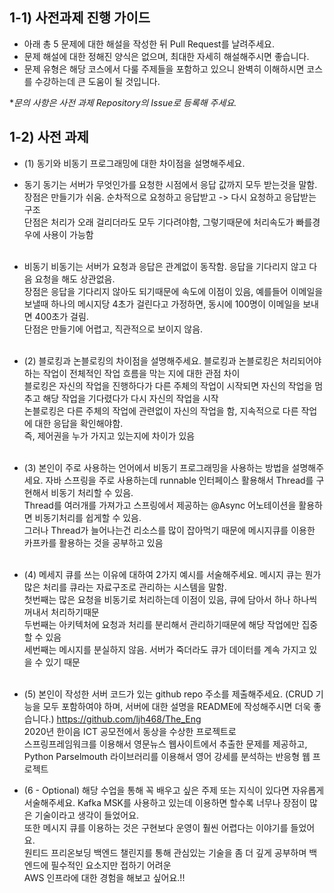 ## 1-1) 사전과제 진행 가이드

- 아래 총 5 문제에 대한 해설을 작성한 뒤 Pull Request를 날려주세요.
- 문제 해설에 대한 정해진 양식은 없으며, 최대한 자세히 해설해주시면 좋습니다.
- 문제 유형은 해당 코스에서 다룰 주제들을 포함하고 있으니 완벽히 이해하시면 코스를 수강하는데 큰 도움이 될 것입니다.

**문의 사항은 사전 과제 Repository의 Issue로 등록해 주세요.*



## 1-2) 사전 과제

- (1) 동기와 비동기 프로그래밍에 대한 차이점을 설명해주세요.
- 동기
  동기는 서버가 무엇인가를 요청한 시점에서 응답 값까지 모두 받는것을 말함. <br>
  장점은 만들기가 쉬움. 순차적으로 요청하고 응답받고 -> 다시 요청하고 응답받는 구조 <br>
  단점은 처리가 오래 걸리더라도 모두 기다려야함, 그렇기때문에 처리속도가 빠를경우에 사용이 가능함 <br>
  <br>
- 비동기
  비동기는 서버가 요청과 응답은 관계없이 동작함. 응답을 기다리지 않고 다음 요청을 해도 상관없음. <br>
  장점은 응답을 기다리지 않아도 되기때문에 속도에 이점이 있음, 예를들어 이메일을 보낼때 하나의 메시지당 4초가 걸린다고 가정하면, 동시에 100명이 이메일을 보내면 400초가 걸림. <br>
  단점은 만들기에 어렵고, 직관적으로 보이지 않음. <br>
  <br>
- (2) 블로킹과 논블로킹의 차이점을 설명해주세요.
  블로킹과 논블로킹은 처리되어야 하는 작업이 전체적인 작업 흐름을 막는 지에 대한 관점 차이 <br>
  블로킹은 자신의 작업을 진행하다가 다른 주체의 작업이 시작되면 자신의 작업을 멈추고 해당 작업을 기다렸다가 다시 자신의 작업을 시작 <br>
  논블로킹은 다른 주체의 작업에 관련없이 자신의 작업을 함, 지속적으로 다른 작업에 대한 응답을 확인해야함. <br>
  즉, 제어권을 누가 가지고 있는지에 차이가 있음 <br>
  <br>
- (3) 본인이 주로 사용하는 언어에서 비동기 프로그래밍을 사용하는 방법을 설명해주세요.
  자바 스프링을 주로 사용하는데 runnable 인터페이스 활용해서 Thread를 구현해서 비동기 처리할 수 있음. <br>
  Thread를 여러개를 가져가고 스프링에서 제공하는 @Async 어노테이션을 활용하면 비동기처리를 쉽게할 수 있음. <br>
  그러나 Thread가 늘어나는건 리소스를 많이 잡아먹기 때문에 메시지큐를 이용한 카프카를 활용하는 것을 공부하고 있음 <br>
  <br>
- (4) 메세지 큐를 쓰는 이유에 대하여 2가지 예시를 서술해주세요.
  메시지 큐는 뭔가 많은 처리를 큐라는 자료구조로 관리하는 시스템을 말함. <br>
  첫번째는 많은 요청을 비동기로 처리하는데 이점이 있음, 큐에 담아서 하나 하나씩 꺼내서 처리하기때문 <br>
  두번째는 아키텍처에 요청과 처리를 분리해서 관리하기때문에 해당 작업에만 집중할 수 있음 <br>
  세번째는 메시지를 분실하지 않음. 서버가 죽더라도 큐가 데이터를 계속 가지고 있을 수 있기 때문 <br>
  <br>
- (5) 본인이 작성한 서버 코드가 있는 github repo 주소를 제출해주세요. (CRUD 기능을 모두 포함하여야 하며, 서버에 대한 설명을 README에 작성해주시면 더욱 좋습니다.)
  https://github.com/ljh468/The_Eng <br>
  2020년 한이음 ICT 공모전에서 동상을 수상한 프로젝트로<br>
  스프링프레임워크를 이용해서 영문뉴스 웹사이트에서 추출한 문제를 제공하고, <br>
  Python Parselmouth 라이브러리를 이용해서 영어 강세를 분석하는 반응형 웹 프로젝트 <br>


- (6 - Optional) 해당 수업을 통해 꼭 배우고 싶은 주제 또는 지식이 있다면 자유롭게 서술해주세요.
  Kafka MSK를 사용하고 있는데 이용하면 할수록 너무나 장점이 많은 기술이라고 생각이 들었어요. <br>
  또한 메시지 큐를 이용하는 것은 구현보다 운영이 훨씬 어렵다는 이야기를 들었어요. <br>
  원티드 프리온보딩 백엔드 챌린지를 통해 관심있는 기술을 좀 더 깊게 공부하며 백엔드에 필수적인 요소지만 접하기 어려운 <br>
  AWS 인프라에 대한 경험을 해보고 싶어요.!!



